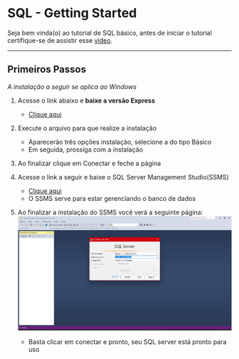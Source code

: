 # SQL - Getting Started
Seja bem vinda(o) ao tutorial de SQL básico, antes de iniciar o tutorial certifique-se de assistir esse  [vídeo](https://www.youtube.com/watch?v=8rSH8-pbHZ0&ab_channel=BuzzFeedVideo).

---

## Primeiros Passos

_A instalação a seguir se aplica ao Windows_

1. Acesse o link abaixo e **baixe a versão Express**
	- [Clique aqui](https://www.microsoft.com/pt-br/sql-server/sql-server-downloads)

2. Execute o arquivo para que realize a instalação
	- Aparecerão três opções instalação, selecione a do tipo Básico
	- Em seguida, prossiga com a instalação

3. Ao finalizar clique em Conectar e feche a página

4. Acesse o link a seguir e baixe o SQL Server Management Studio(SSMS)
	- [Clique aqui](https://aka.ms/ssmsfullsetup)
	- O SSMS serve para estar gerenciando o banco de dados

5. Ao finalizar a instalação do SSMS você verá a seguinte página:
![Pasted image 20221123202241.png](https://github.com/pedrobarbosaocb/RepositorioTeste/blob/main/docs/img/Pasted%20image%2020221123202241.png?raw=true)
	- Basta clicar em conectar e pronto, seu SQL server está pronto para uso
